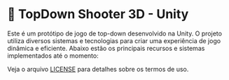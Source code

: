 # 🔫 TopDown Shooter 3D - Unity

Este é um protótipo de jogo de top-down desenvolvido na Unity. O projeto utiliza diversos sistemas e tecnologias para criar uma experiência de jogo dinâmica e eficiente. Abaixo estão os principais recursos e sistemas implementados até o momento:

Veja o arquivo [LICENSE](LICENSE) para detalhes sobre os termos de uso.